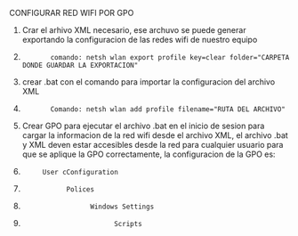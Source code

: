 CONFIGURAR RED WIFI POR GPO

1. Crar el arhivo XML necesario, ese archuvo se puede generar exportando la configuracion de las redes wifi de nuestro equipo 
2.            comando: netsh wlan export profile key=clear folder="CARPETA DONDE GUARDAR LA EXPORTACION"

2. crear .bat con el comando para importar la configuracion del archivo XML 
3.            Comando: netsh wlan add profile filename="RUTA DEL ARCHIVO"

3. Crear GPO para ejecutar el archivo .bat en el inicio de sesion para cargar la informacion de la red wifi desde el archivo XML, el archivo .bat y XML deven estar accesibles desde la red para cualquier usuario para que se aplique la GPO correctamente, la configuracion de la GPO es:
4.          User cConfiguration
5.                Polices
6.                      Windows Settings
7.                            Scripts
